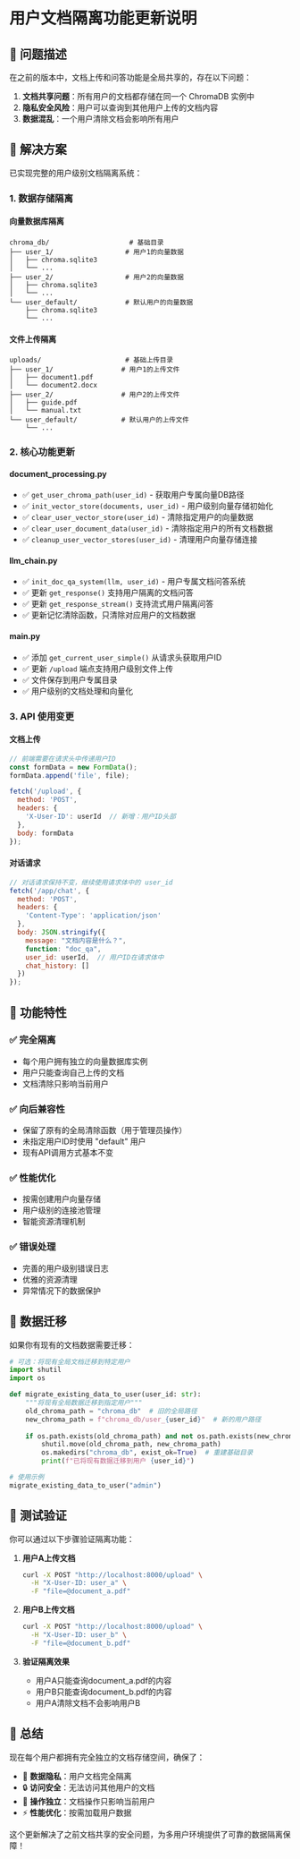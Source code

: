 # 用户文档隔离功能更新说明

## 🎯 问题描述

在之前的版本中，文档上传和问答功能是全局共享的，存在以下问题：

1. **文档共享问题**：所有用户的文档都存储在同一个 ChromaDB 实例中
2. **隐私安全风险**：用户可以查询到其他用户上传的文档内容
3. **数据混乱**：一个用户清除文档会影响所有用户

## 🔧 解决方案

已实现完整的用户级别文档隔离系统：

### 1. 数据存储隔离

#### 向量数据库隔离
```
chroma_db/                    # 基础目录
├── user_1/                  # 用户1的向量数据
│   ├── chroma.sqlite3
│   └── ...
├── user_2/                  # 用户2的向量数据
│   ├── chroma.sqlite3
│   └── ...
└── user_default/            # 默认用户的向量数据
    ├── chroma.sqlite3
    └── ...
```

#### 文件上传隔离
```
uploads/                     # 基础上传目录
├── user_1/                 # 用户1的上传文件
│   ├── document1.pdf
│   └── document2.docx
├── user_2/                 # 用户2的上传文件
│   ├── guide.pdf
│   └── manual.txt
└── user_default/           # 默认用户的上传文件
    └── ...
```

### 2. 核心功能更新

#### document_processing.py
- ✅ `get_user_chroma_path(user_id)` - 获取用户专属向量DB路径
- ✅ `init_vector_store(documents, user_id)` - 用户级别向量存储初始化
- ✅ `clear_user_vector_store(user_id)` - 清除指定用户的向量数据
- ✅ `clear_user_document_data(user_id)` - 清除指定用户的所有文档数据
- ✅ `cleanup_user_vector_stores(user_id)` - 清理用户向量存储连接

#### llm_chain.py
- ✅ `init_doc_qa_system(llm, user_id)` - 用户专属文档问答系统
- ✅ 更新 `get_response()` 支持用户隔离的文档问答
- ✅ 更新 `get_response_stream()` 支持流式用户隔离问答
- ✅ 更新记忆清除函数，只清除对应用户的文档数据

#### main.py
- ✅ 添加 `get_current_user_simple()` 从请求头获取用户ID
- ✅ 更新 `/upload` 端点支持用户级别文件上传
- ✅ 文件保存到用户专属目录
- ✅ 用户级别的文档处理和向量化

### 3. API 使用变更

#### 文档上传
```javascript
// 前端需要在请求头中传递用户ID
const formData = new FormData();
formData.append('file', file);

fetch('/upload', {
  method: 'POST',
  headers: {
    'X-User-ID': userId  // 新增：用户ID头部
  },
  body: formData
});
```

#### 对话请求
```javascript
// 对话请求保持不变，继续使用请求体中的 user_id
fetch('/app/chat', {
  method: 'POST',
  headers: {
    'Content-Type': 'application/json'
  },
  body: JSON.stringify({
    message: "文档内容是什么？",
    function: "doc_qa",
    user_id: userId,  // 用户ID在请求体中
    chat_history: []
  })
});
```

## 🎯 功能特性

### ✅ 完全隔离
- 每个用户拥有独立的向量数据库实例
- 用户只能查询自己上传的文档
- 文档清除只影响当前用户

### ✅ 向后兼容性
- 保留了原有的全局清除函数（用于管理员操作）
- 未指定用户ID时使用 "default" 用户
- 现有API调用方式基本不变

### ✅ 性能优化
- 按需创建用户向量存储
- 用户级别的连接池管理
- 智能资源清理机制

### ✅ 错误处理
- 完善的用户级别错误日志
- 优雅的资源清理
- 异常情况下的数据保护

## 🔄 数据迁移

如果你有现有的文档数据需要迁移：

```python
# 可选：将现有全局文档迁移到特定用户
import shutil
import os

def migrate_existing_data_to_user(user_id: str):
    """将现有全局数据迁移到指定用户"""
    old_chroma_path = "chroma_db"  # 旧的全局路径
    new_chroma_path = f"chroma_db/user_{user_id}"  # 新的用户路径
    
    if os.path.exists(old_chroma_path) and not os.path.exists(new_chroma_path):
        shutil.move(old_chroma_path, new_chroma_path)
        os.makedirs("chroma_db", exist_ok=True)  # 重建基础目录
        print(f"已将现有数据迁移到用户 {user_id}")

# 使用示例
migrate_existing_data_to_user("admin")
```

## 🧪 测试验证

你可以通过以下步骤验证隔离功能：

1. **用户A上传文档**
   ```bash
   curl -X POST "http://localhost:8000/upload" \
     -H "X-User-ID: user_a" \
     -F "file=@document_a.pdf"
   ```

2. **用户B上传文档**
   ```bash
   curl -X POST "http://localhost:8000/upload" \
     -H "X-User-ID: user_b" \
     -F "file=@document_b.pdf"
   ```

3. **验证隔离效果**
   - 用户A只能查询document_a.pdf的内容
   - 用户B只能查询document_b.pdf的内容
   - 用户A清除文档不会影响用户B

## 🎉 总结

现在每个用户都拥有完全独立的文档存储空间，确保了：
- 📁 **数据隐私**：用户文档完全隔离
- 🔒 **访问安全**：无法访问其他用户的文档
- 🎯 **操作独立**：文档操作只影响当前用户
- ⚡ **性能优化**：按需加载用户数据

这个更新解决了之前文档共享的安全问题，为多用户环境提供了可靠的数据隔离保障！

